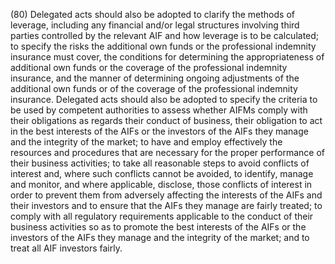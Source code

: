 (80) Delegated acts should also be adopted to clarify the methods of leverage, including any financial and/or legal structures involving third parties controlled by the relevant AIF and how leverage is to be calculated; to specify the risks the additional own funds or the professional indemnity insurance must cover, the conditions for determining the appropriateness of additional own funds or the coverage of the professional indemnity insurance, and the manner of determining ongoing adjustments of the additional own funds or of the coverage of the professional indemnity insurance. Delegated acts should also be adopted to specify the criteria to be used by competent authorities to assess whether AIFMs comply with their obligations as regards their conduct of business, their obligation to act in the best interests of the AIFs or the investors of the AIFs they manage and the integrity of the market; to have and employ effectively the resources and procedures that are necessary for the proper performance of their business activities; to take all reasonable steps to avoid conflicts of interest and, where such conflicts cannot be avoided, to identify, manage and monitor, and where applicable, disclose, those conflicts of interest in order to prevent them from adversely affecting the interests of the AIFs and their investors and to ensure that the AIFs they manage are fairly treated; to comply with all regulatory requirements applicable to the conduct of their business activities so as to promote the best interests of the AIFs or the investors of the AIFs they manage and the integrity of the market; and to treat all AIF investors fairly.